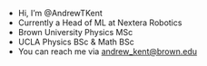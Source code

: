 - Hi, I’m @AndrewTKent
- Currently a Head of ML at Nextera Robotics
- Brown University Physics MSc
- UCLA Physics BSc & Math BSc 
- You can reach me via andrew_kent@brown.edu

<!---
AndrewTKent/AndrewTKent is a ✨ special ✨ repository because its `README.md` (this file) appears on your GitHub profile.
You can click the Preview link to take a look at your changes.
--->

